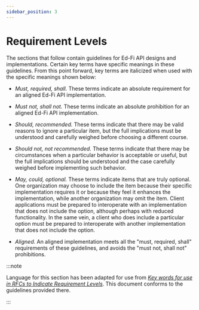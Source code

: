 ```yaml
---
sidebar_position: 3
---
```


# Requirement Levels

The sections that follow contain guidelines for Ed-Fi API designs and
implementations. Certain key terms have specific meanings in these
guidelines. From this point forward, key terms are italicized when used with the
specific meanings shown below:

* _Must, required, shall._ These terms indicate an absolute requirement for an
    aligned Ed-Fi API implementation.

* _Must not, shall not._ These terms indicate an absolute prohibition for an
    aligned Ed-Fi API implementation.

* _Should, recommended._ These terms indicate that there may be valid reasons
    to ignore a particular item, but the full implications must be understood
    and carefully weighed before choosing a different course.

* _Should not, not recommended._ These terms indicate that there may be
    circumstances when a particular behavior is acceptable or useful, but the
    full implications should be understood and the case carefully weighed before
    implementing such behavior.

* _May, could, optional._ These terms indicate items that are truly optional.
    One organization may choose to include the item because their specific
    implementation requires it or because they feel it enhances the
    implementation, while another organization may omit the item. Client
    applications must be prepared to interoperate with an implementation that
    does not include the option, although perhaps with reduced functionality. In
    the same vein, a client who does include a particular option must be
    prepared to interoperate with another implementation that does not include
    the option.

* _Aligned._ An aligned implementation meets all the "must, required, shall"
    requirements of these guidelines, and avoids the "must not, shall not"
    prohibitions.

:::note

Language for this section has been adapted for use from [_Key words for use in
RFCs to Indicate Requirement Levels_](http://www.ietf.org/rfc/rfc2119). This
document conforms to the guidelines provided there.

:::
